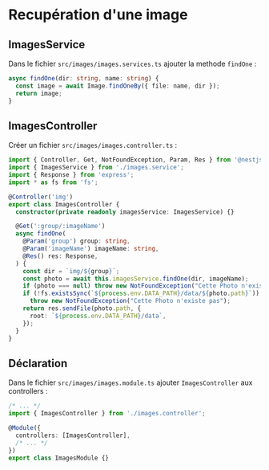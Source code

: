 # Recupération d'une image

## ImagesService

Dans le fichier ```src/images/images.services.ts``` ajouter la methode ```findOne``` :

```ts
async findOne(dir: string, name: string) {
  const image = await Image.findOneBy({ file: name, dir });
  return image;
}
```

## ImagesController

Créer un fichier ```src/images/images.controller.ts``` :

```ts
import { Controller, Get, NotFoundException, Param, Res } from '@nestjs/common';
import { ImagesService } from './images.service';
import { Response } from 'express';
import * as fs from 'fs';

@Controller('img')
export class ImagesController {
  constructor(private readonly imagesService: ImagesService) {}

  @Get(':group/:imageName')
  async findOne(
    @Param('group') group: string,
    @Param('imageName') imageName: string,
    @Res() res: Response,
  ) {
    const dir = `img/${group}`;
    const photo = await this.imagesService.findOne(dir, imageName);
    if (photo === null) throw new NotFoundException("Cette Photo n'existe pas");
    if (!fs.existsSync(`${process.env.DATA_PATH}/data/${photo.path}`))
      throw new NotFoundException("Cette Photo n'existe pas");
    return res.sendFile(photo.path, {
      root: `${process.env.DATA_PATH}/data`,
    });
  }
}
```
## Déclaration 

Dans le fichier ```src/images/images.module.ts``` ajouter ```ImagesController``` aux controllers :

```ts
/* ... */
import { ImagesController } from './images.controller';

@Module({
  controllers: [ImagesController],
  /* ... */
})
export class ImagesModule {}
```




